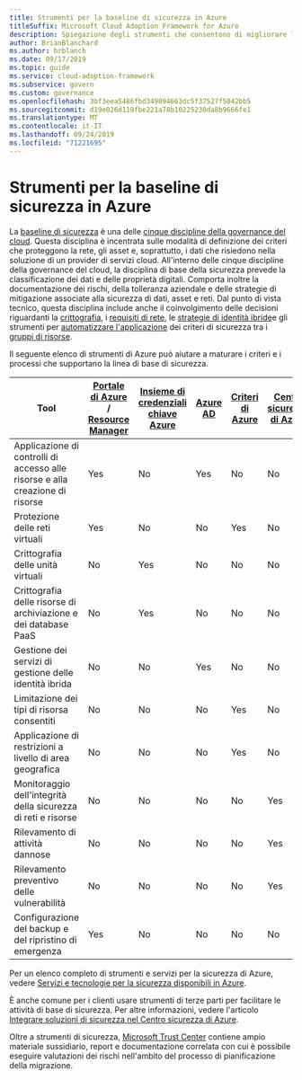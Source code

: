 ```yaml
---
title: Strumenti per la baseline di sicurezza in Azure
titleSuffix: Microsoft Cloud Adoption Framework for Azure
description: Spiegazione degli strumenti che consentono di migliorare la linea di base di sicurezza in Azure.
author: BrianBlanchard
ms.author: brblanch
ms.date: 09/17/2019
ms.topic: guide
ms.service: cloud-adoption-framework
ms.subservice: govern
ms.custom: governance
ms.openlocfilehash: 3bf3eea5486fbd349094663dc5f37527f5042bb5
ms.sourcegitcommit: d19e026d119fbe221a78b10225230da8b9666fe1
ms.translationtype: MT
ms.contentlocale: it-IT
ms.lasthandoff: 09/24/2019
ms.locfileid: "71221695"
---
```

# <a name="security-baseline-tools-in-azure"></a>Strumenti per la baseline di sicurezza in Azure

La [baseline di sicurezza](./index.md) è una delle [cinque discipline della governance del cloud](../governance-disciplines.md). Questa disciplina è incentrata sulle modalità di definizione dei criteri che proteggono la rete, gli asset e, soprattutto, i dati che risiedono nella soluzione di un provider di servizi cloud. All'interno delle cinque discipline della governance del cloud, la disciplina di base della sicurezza prevede la classificazione dei dati e delle proprietà digitali. Comporta inoltre la documentazione dei rischi, della tolleranza aziendale e delle strategie di mitigazione associate alla sicurezza di dati, asset e reti. Dal punto di vista tecnico, questa disciplina include anche il coinvolgimento delle decisioni riguardanti la [crittografia](../../decision-guides/encryption/index.md), i [requisiti di rete](../../decision-guides/software-defined-network/index.md), le [strategie di identità ibride](../../decision-guides/identity/index.md)e gli strumenti per [automatizzare l'applicazione](../../decision-guides/policy-enforcement/index.md) dei criteri di sicurezza tra i [gruppi di risorse](../../decision-guides/resource-consistency/index.md).

Il seguente elenco di strumenti di Azure può aiutare a maturare i criteri e i processi che supportano la linea di base di sicurezza.

| Tool | [Portale di Azure](https://azure.microsoft.com/features/azure-portal) / [Resource Manager](https://docs.microsoft.com/azure/azure-resource-manager/resource-group-overview)  | [Insieme di credenziali chiave Azure](https://docs.microsoft.com/azure/key-vault)  | [Azure AD](https://docs.microsoft.com/azure/active-directory/fundamentals/active-directory-whatis) | [Criteri di Azure](https://docs.microsoft.com/azure/governance/policy/overview) | [Centro sicurezza di Azure](https://docs.microsoft.com/azure/security-center/security-center-intro) | [Monitoraggio di Azure](https://docs.microsoft.com/azure/azure-monitor/overview) |
|------------------------------------------------------------|---------------------------------|-----------------|----------|--------------|-----------------------|---------------|
| Applicazione di controlli di accesso alle risorse e alla creazione di risorse   | Yes                             | No              | Yes      | No           | No                    | No            |
| Protezione delle reti virtuali                                    | Yes                             | No              | No       | Yes          | No                    | No            |
| Crittografia delle unità virtuali                                     | No                              | Yes             | No       | No           | No                    | No            |
| Crittografia delle risorse di archiviazione e dei database PaaS                         | No                              | Yes             | No       | No           | No                    | No            |
| Gestione dei servizi di gestione delle identità ibrida                            | No                              | No              | Yes      | No           | No                    | No            |
| Limitazione dei tipi di risorsa consentiti                         | No                              | No              | No       | Yes          | No                    | No            |
| Applicazione di restrizioni a livello di area geografica                          | No                              | No              | No       | Yes          | No                    | No            |
| Monitoraggio dell'integrità della sicurezza di reti e risorse          | No                              | No              | No       | No           | Yes                   | Yes           |
| Rilevamento di attività dannose                                  | No                              | No              | No       | No           | Yes                   | Yes           |
| Rilevamento preventivo delle vulnerabilità                        | No                              | No              | No       | No           | Yes                   | No            |
| Configurazione del backup e del ripristino di emergenza                     | Yes                             | No              | No       | No           | No                    | No            |

Per un elenco completo di strumenti e servizi per la sicurezza di Azure, vedere [Servizi e tecnologie per la sicurezza disponibili in Azure](https://docs.microsoft.com/azure/security/azure-security-services-technologies).

È anche comune per i clienti usare strumenti di terze parti per facilitare le attività di base di sicurezza. Per altre informazioni, vedere l'articolo [Integrare soluzioni di sicurezza nel Centro sicurezza di Azure](https://docs.microsoft.com/azure/security-center/security-center-partner-integration).

Oltre a strumenti di sicurezza, [Microsoft Trust Center](https://www.microsoft.com/trustcenter/guidance/risk-assessment) contiene ampio materiale sussidiario, report e documentazione correlata con cui è possibile eseguire valutazioni dei rischi nell'ambito del processo di pianificazione della migrazione.
